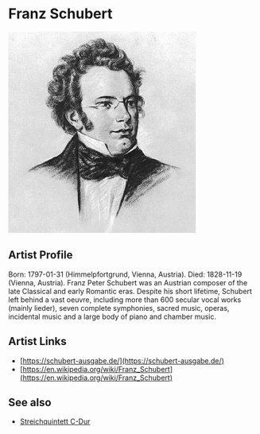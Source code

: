 # Franz Schubert

![](../../assets/artists/Franz_Schubert.png)

## Artist Profile

Born: 1797-01-31 (Himmelpfortgrund, Vienna, Austria).
Died: 1828-11-19 (Vienna, Austria).
Franz Peter Schubert was an Austrian composer of the late Classical and early Romantic eras.
Despite his short lifetime, Schubert left behind a vast oeuvre, including more than 600 secular vocal works (mainly lieder), seven complete symphonies, sacred music, operas, incidental music and a large body of piano and chamber music.

## Artist Links

- [https://schubert-ausgabe.de/](https://schubert-ausgabe.de/)
- [https://en.wikipedia.org/wiki/Franz_Schubert](https://en.wikipedia.org/wiki/Franz_Schubert)


## See also

- [Streichquintett C-Dur](Streichquintett_C-Dur.md)
